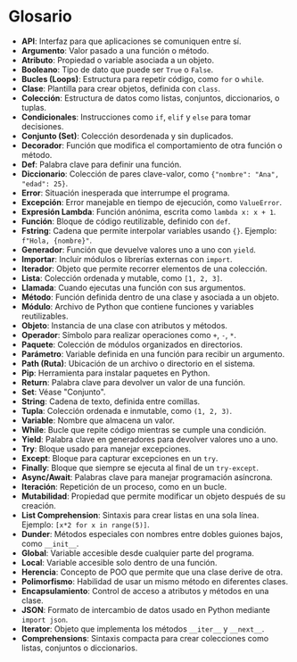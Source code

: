 # **Glosario**

- **API**: Interfaz para que aplicaciones se comuniquen entre sí.
- **Argumento**: Valor pasado a una función o método.
- **Atributo**: Propiedad o variable asociada a un objeto.
- **Booleano**: Tipo de dato que puede ser `True` o `False`.
- **Bucles (Loops)**: Estructura para repetir código, como `for` o `while`.
- **Clase**: Plantilla para crear objetos, definida con `class`.
- **Colección**: Estructura de datos como listas, conjuntos, diccionarios, o tuplas.
- **Condicionales**: Instrucciones como `if`, `elif` y `else` para tomar decisiones.
- **Conjunto (Set)**: Colección desordenada y sin duplicados.
- **Decorador**: Función que modifica el comportamiento de otra función o método.
- **Def**: Palabra clave para definir una función.
- **Diccionario**: Colección de pares clave-valor, como `{"nombre": "Ana", "edad": 25}`.
- **Error**: Situación inesperada que interrumpe el programa.
- **Excepción**: Error manejable en tiempo de ejecución, como `ValueError`.
- **Expresión Lambda**: Función anónima, escrita como `lambda x: x + 1`.
- **Función**: Bloque de código reutilizable, definido con `def`.
- **Fstring**: Cadena que permite interpolar variables usando `{}`. Ejemplo: `f"Hola, {nombre}"`.
- **Generador**: Función que devuelve valores uno a uno con `yield`.
- **Importar**: Incluir módulos o librerías externas con `import`.
- **Iterador**: Objeto que permite recorrer elementos de una colección.
- **Lista**: Colección ordenada y mutable, como `[1, 2, 3]`.
- **Llamada**: Cuando ejecutas una función con sus argumentos.
- **Método**: Función definida dentro de una clase y asociada a un objeto.
- **Módulo**: Archivo de Python que contiene funciones y variables reutilizables.
- **Objeto**: Instancia de una clase con atributos y métodos.
- **Operador**: Símbolo para realizar operaciones como `+`, `-`, `*`.
- **Paquete**: Colección de módulos organizados en directorios.
- **Parámetro**: Variable definida en una función para recibir un argumento.
- **Path (Ruta)**: Ubicación de un archivo o directorio en el sistema.
- **Pip**: Herramienta para instalar paquetes en Python.
- **Return**: Palabra clave para devolver un valor de una función.
- **Set**: Véase "Conjunto".
- **String**: Cadena de texto, definida entre comillas.
- **Tupla**: Colección ordenada e inmutable, como `(1, 2, 3)`.
- **Variable**: Nombre que almacena un valor.
- **While**: Bucle que repite código mientras se cumple una condición.
- **Yield**: Palabra clave en generadores para devolver valores uno a uno.
- **Try**: Bloque usado para manejar excepciones.
- **Except**: Bloque para capturar excepciones en un `try`.
- **Finally**: Bloque que siempre se ejecuta al final de un `try-except`.
- **Async/Await**: Palabras clave para manejar programación asíncrona.
- **Iteración**: Repetición de un proceso, como en un bucle.
- **Mutabilidad**: Propiedad que permite modificar un objeto después de su creación.
- **List Comprehension**: Sintaxis para crear listas en una sola línea. Ejemplo: `[x*2 for x in range(5)]`.
- **Dunder**: Métodos especiales con nombres entre dobles guiones bajos, como `__init__`.
- **Global**: Variable accesible desde cualquier parte del programa.
- **Local**: Variable accesible solo dentro de una función.
- **Herencia**: Concepto de POO que permite que una clase derive de otra.
- **Polimorfismo**: Habilidad de usar un mismo método en diferentes clases.
- **Encapsulamiento**: Control de acceso a atributos y métodos en una clase.
- **JSON**: Formato de intercambio de datos usado en Python mediante `import json`.
- **Iterator**: Objeto que implementa los métodos `__iter__` y `__next__`.
- **Comprehensions**: Sintaxis compacta para crear colecciones como listas, conjuntos o diccionarios.
